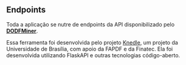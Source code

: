 ## Endpoints
Toda a aplicação se nutre de endpoints da API disponibilizado pelo [**DODFMiner**](https://github.com/UnB-KnEDLe/DODFMiner).

Essa ferramenta foi desenvolvida pelo projeto [Knedle](nido.unb.br), um projeto da Universidade de Brasília, com apoio da FAPDF e da Finatec. Ela foi desenvolvida utilizando FlaskAPI e outras tecnologias código-aberto. 